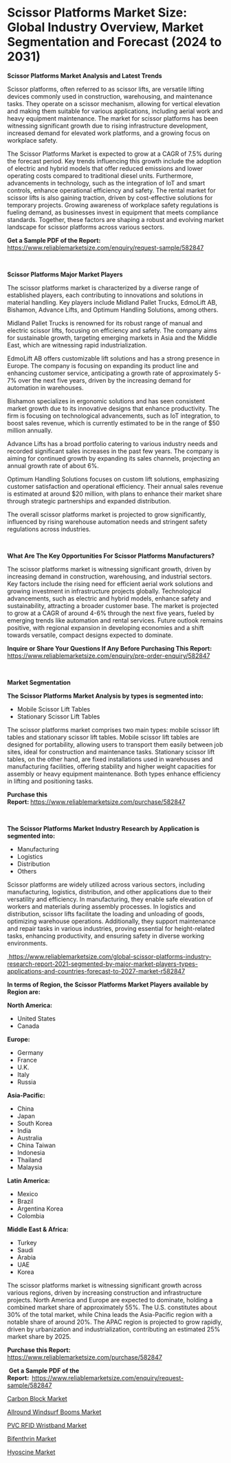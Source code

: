 <p><h1>Scissor Platforms Market Size: Global Industry Overview, Market Segmentation and Forecast (2024 to 2031)</h1></p><p><strong>Scissor Platforms Market Analysis and Latest Trends</strong></p>
<p><p>Scissor platforms, often referred to as scissor lifts, are versatile lifting devices commonly used in construction, warehousing, and maintenance tasks. They operate on a scissor mechanism, allowing for vertical elevation and making them suitable for various applications, including aerial work and heavy equipment maintenance. The market for scissor platforms has been witnessing significant growth due to rising infrastructure development, increased demand for elevated work platforms, and a growing focus on workplace safety.</p><p>The Scissor Platforms Market is expected to grow at a CAGR of 7.5% during the forecast period. Key trends influencing this growth include the adoption of electric and hybrid models that offer reduced emissions and lower operating costs compared to traditional diesel units. Furthermore, advancements in technology, such as the integration of IoT and smart controls, enhance operational efficiency and safety. The rental market for scissor lifts is also gaining traction, driven by cost-effective solutions for temporary projects. Growing awareness of workplace safety regulations is fueling demand, as businesses invest in equipment that meets compliance standards. Together, these factors are shaping a robust and evolving market landscape for scissor platforms across various sectors.</p></p>
<p><strong>Get a Sample PDF of the Report:&nbsp;</strong> <a href="https://www.reliablemarketsize.com/enquiry/request-sample/582847?utm_campaign=1283&utm_medium=2&utm_source=Github&utm_content=ia&utm_term=27092024&utm_id=scissor-platforms">https://www.reliablemarketsize.com/enquiry/request-sample/582847</a></p>
<p>&nbsp;</p>
<p><strong>Scissor Platforms Major Market Players</strong></p>
<p><p>The scissor platforms market is characterized by a diverse range of established players, each contributing to innovations and solutions in material handling. Key players include Midland Pallet Trucks, EdmoLift AB, Bishamon, Advance Lifts, and Optimum Handling Solutions, among others. </p><p>Midland Pallet Trucks is renowned for its robust range of manual and electric scissor lifts, focusing on efficiency and safety. The company aims for sustainable growth, targeting emerging markets in Asia and the Middle East, which are witnessing rapid industrialization.</p><p>EdmoLift AB offers customizable lift solutions and has a strong presence in Europe. The company is focusing on expanding its product line and enhancing customer service, anticipating a growth rate of approximately 5-7% over the next five years, driven by the increasing demand for automation in warehouses.</p><p>Bishamon specializes in ergonomic solutions and has seen consistent market growth due to its innovative designs that enhance productivity. The firm is focusing on technological advancements, such as IoT integration, to boost sales revenue, which is currently estimated to be in the range of $50 million annually.</p><p>Advance Lifts has a broad portfolio catering to various industry needs and recorded significant sales increases in the past few years. The company is aiming for continued growth by expanding its sales channels, projecting an annual growth rate of about 6%.</p><p>Optimum Handling Solutions focuses on custom lift solutions, emphasizing customer satisfaction and operational efficiency. Their annual sales revenue is estimated at around $20 million, with plans to enhance their market share through strategic partnerships and expanded distribution.</p><p>The overall scissor platforms market is projected to grow significantly, influenced by rising warehouse automation needs and stringent safety regulations across industries.</p></p>
<p>&nbsp;</p>
<p><strong>What Are The Key Opportunities For Scissor Platforms Manufacturers?</strong></p>
<p><p>The scissor platforms market is witnessing significant growth, driven by increasing demand in construction, warehousing, and industrial sectors. Key factors include the rising need for efficient aerial work solutions and growing investment in infrastructure projects globally. Technological advancements, such as electric and hybrid models, enhance safety and sustainability, attracting a broader customer base. The market is projected to grow at a CAGR of around 4-6% through the next five years, fueled by emerging trends like automation and rental services. Future outlook remains positive, with regional expansion in developing economies and a shift towards versatile, compact designs expected to dominate.</p></p>
<p><strong>Inquire or Share Your Questions If Any Before Purchasing This Report:</strong> <a href="https://www.reliablemarketsize.com/enquiry/pre-order-enquiry/582847?utm_campaign=1283&utm_medium=2&utm_source=Github&utm_content=ia&utm_term=27092024&utm_id=scissor-platforms">https://www.reliablemarketsize.com/enquiry/pre-order-enquiry/582847</a></p>
<p>&nbsp;</p>
<p><strong>Market Segmentation</strong></p>
<p><strong>The Scissor Platforms Market Analysis by types is segmented into:</strong></p>
<p><ul><li>Mobile Scissor Lift Tables</li><li>Stationary Scissor Lift Tables</li></ul></p>
<p><p>The scissor platforms market comprises two main types: mobile scissor lift tables and stationary scissor lift tables. Mobile scissor lift tables are designed for portability, allowing users to transport them easily between job sites, ideal for construction and maintenance tasks. Stationary scissor lift tables, on the other hand, are fixed installations used in warehouses and manufacturing facilities, offering stability and higher weight capacities for assembly or heavy equipment maintenance. Both types enhance efficiency in lifting and positioning tasks.</p></p>
<p><strong>Purchase this Report:&nbsp;</strong><a href="https://www.reliablemarketsize.com/purchase/582847?utm_campaign=1283&utm_medium=2&utm_source=Github&utm_content=ia&utm_term=27092024&utm_id=scissor-platforms">https://www.reliablemarketsize.com/purchase/582847</a></p>
<p>&nbsp;</p>
<p><strong>The Scissor Platforms Market Industry Research by Application is segmented into:</strong></p>
<p><ul><li>Manufacturing</li><li>Logistics</li><li>Distribution</li><li>Others</li></ul></p>
<p><p>Scissor platforms are widely utilized across various sectors, including manufacturing, logistics, distribution, and other applications due to their versatility and efficiency. In manufacturing, they enable safe elevation of workers and materials during assembly processes. In logistics and distribution, scissor lifts facilitate the loading and unloading of goods, optimizing warehouse operations. Additionally, they support maintenance and repair tasks in various industries, proving essential for height-related tasks, enhancing productivity, and ensuring safety in diverse working environments.</p></p>
<p><a href="https://www.reliablemarketsize.com/global-scissor-platforms-industry-research-report-2021-segmented-by-major-market-players-types-applications-and-countries-forecast-to-2027-market-r582847?utm_campaign=1283&utm_medium=2&utm_source=Github&utm_content=ia&utm_term=27092024&utm_id=scissor-platforms">&nbsp;https://www.reliablemarketsize.com/global-scissor-platforms-industry-research-report-2021-segmented-by-major-market-players-types-applications-and-countries-forecast-to-2027-market-r582847</a></p>
<p><strong>In terms of Region, the Scissor Platforms Market Players available by Region are:</strong></p>
<p>
    <p> <strong> North America: </strong>
        <ul>
            <li>United States</li>
            <li>Canada</li>
        </ul>
        </p> 
    <p> <strong> Europe: </strong>
        <ul>
            <li>Germany</li>
            <li>France</li>
            <li>U.K.</li>
            <li>Italy</li>
            <li>Russia</li>
        </ul>
        </p> 
    <p> <strong> Asia-Pacific: </strong>
        <ul>
            <li>China</li>
            <li>Japan</li>
            <li>South Korea</li>
            <li>India</li>
            <li>Australia</li>
            <li>China Taiwan</li>
            <li>Indonesia</li>
            <li>Thailand</li>
            <li>Malaysia</li>
        </ul>
        </p> 
    <p> <strong> Latin America: </strong>
        <ul>
            <li>Mexico</li>
            <li>Brazil</li>
            <li>Argentina Korea</li>
            <li>Colombia</li>
        </ul>
        </p> 
    <p> <strong> Middle East & Africa: </strong>
        <ul>
            <li>Turkey</li>
            <li>Saudi</li>
            <li>Arabia</li>
            <li>UAE</li>
            <li>Korea</li>
        </ul>
    </p>
    </p>
<p><p>The scissor platforms market is witnessing significant growth across various regions, driven by increasing construction and infrastructure projects. North America and Europe are expected to dominate, holding a combined market share of approximately 55%. The U.S. constitutes about 30% of the total market, while China leads the Asia-Pacific region with a notable share of around 20%. The APAC region is projected to grow rapidly, driven by urbanization and industrialization, contributing an estimated 25% market share by 2025.</p></p>
<p><strong>Purchase this Report: </strong><a href="https://www.reliablemarketsize.com/purchase/582847?utm_campaign=1283&utm_medium=2&utm_source=Github&utm_content=ia&utm_term=27092024&utm_id=scissor-platforms">https://www.reliablemarketsize.com/purchase/582847</a></p>
<p>&nbsp;<strong>Get a Sample PDF of the Report:&nbsp;&nbsp;</strong><a href="https://www.reliablemarketsize.com/enquiry/request-sample/582847?utm_campaign=1283&utm_medium=2&utm_source=Github&utm_content=ia&utm_term=27092024&utm_id=scissor-platforms">https://www.reliablemarketsize.com/enquiry/request-sample/582847</a></p>
<p><strong></strong></p>
<p><p><a href="https://www.linkedin.com/pulse/charting-future-comprehensive-analysis-global-carbon-block-market-uxnsf?utm_campaign=1283&utm_medium=2&utm_source=Github&utm_content=ia&utm_term=27092024&utm_id=scissor-platforms">Carbon Block Market</a></p><p><a href="https://issuu.com/reportprime-2/docs/allround-windsurf-booms-market-size_9b37c0aaec66a4?utm_campaign=1283&utm_medium=2&utm_source=Github&utm_content=ia&utm_term=27092024&utm_id=scissor-platforms">Allround Windsurf Booms Market</a></p><p><a href="https://issuu.com/reportprime-2/docs/pvc-rfid-wristband-market-size-2030_3fa62ca3f27a39?utm_campaign=1283&utm_medium=2&utm_source=Github&utm_content=ia&utm_term=27092024&utm_id=scissor-platforms">PVC RFID Wristband Market</a></p><p><a href="https://www.linkedin.com/pulse/bifenthrin-market-size-share-analysis-growth-trends-forecast-eyjcf?utm_campaign=1283&utm_medium=2&utm_source=Github&utm_content=ia&utm_term=27092024&utm_id=scissor-platforms">Bifenthrin Market</a></p><p><a href="https://github.com/dringals/Market-Research-Report-List-6/blob/main/hyoscine-market.md?utm_campaign=1283&utm_medium=2&utm_source=Github&utm_content=ia&utm_term=27092024&utm_id=scissor-platforms">Hyoscine Market</a></p></p>